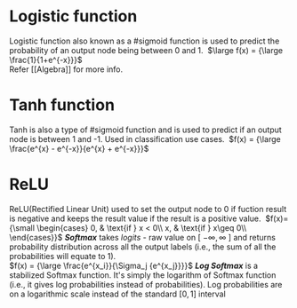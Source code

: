 # Logistic function
Logistic function also known as a #sigmoid function is used to predict the probability of an output node being between 0 and 1. 
	$\large f(x) = {\large \frac{1}{1+e^{-x}}}$  
Refer [[Algebra]] for more info.

# Tanh function
Tanh is also a type of #sigmoid function and is used to predict if an output node is between 1 and -1. Used in classification use cases. 
	$f(x) = {\large \frac{e^{x} - e^{-x}}{e^{x} + e^{-x}}}$ 

# ReLU 
ReLU(Rectified Linear Unit) used to set the output node to 0 if fuction result is negative and keeps the result value if the result is a positive value. 
	$f(x)= {\small \begin{cases} 0, & \text{if } x < 0\\ x, & \text{if } x\geq 0\\ \end{cases}}$
***Softmax*** takes *logits* - raw value on \[ $-\infty, \infty$ ] and returns probability distribution across all the output labels (i.e., the sum of all the probabilities will equate to 1).  
	$f(x) = {\large \frac{e^{x_i}}{\Sigma_j {e^{x_j}}}}$ 
***Log Softmax*** is a stabilized Softmax function. It's simply the logarithm of Softmax function (i.e., it gives log probabilities instead of probabilities). Log probabilities are on a logarithmic scale instead of the standard $[0,1]$ interval